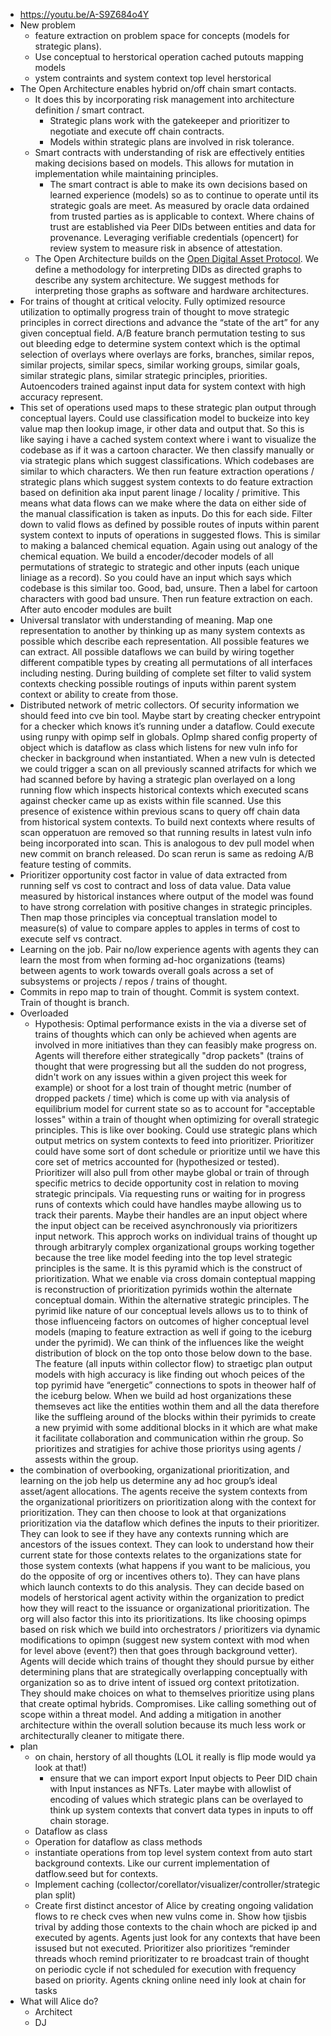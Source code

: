 - https://youtu.be/A-S9Z684o4Y
- New problem
  - feature extraction on problem space for concepts (models for strategic plans).
  - Use conceptual to herstorical operation cached putouts mapping models
  - ystem contraints and system context top level herstorical 
- The Open Architecture enables hybrid on/off chain smart contacts.
  - It does this by incorporating risk management into architecture definition / smart contract.
    - Strategic plans work with the gatekeeper and prioritizer to negotiate and execute off chain contracts.
    - Models within strategic plans are involved in risk tolerance.
  - Smart contracts with understanding of risk are effectively entities making decisions based on models. This allows for mutation in implementation while maintaining principles.
    - The smart contract is able to make its own decisions based on learned experience (models) so as to continue to operate until its strategic goals are meet. As measured by oracle data ordained from trusted parties as is applicable to context. Where chains of trust are established via Peer DIDs between entities and data for provenance. Leveraging verifiable credentials (opencert) for review system to measure risk in absence of attestation.
  - The Open Architecture builds on the [Open Digital Asset Protocol](https://datatracker.ietf.org/doc/html/draft-hargreaves-odap-03). We define a methodology for interpreting DIDs as directed graphs to describe any system architecture. We suggest methods for interpreting those graphs as software and hardware architectures.
- For trains of thought at critical velocity. Fully optimized resource utilization to optimally progress train of thought to move strategic principles in correct directions and advance the “state of the art” for any given conceptual field. A/B feature branch permutation testing to sus out bleeding edge to determine system context which is the optimal selection of overlays where overlays are forks, branches, similar repos, similar projects, similar specs, similar working groups, similar goals, similar strategic plans, similar strategic principles, priorities. Autoencoders trained against input data for system context with high accuracy represent.
- This set of operations used maps to these strategic plan output through conceptual layers. Could use classification model to buckeize into key value map then lookup image, ir other data and output that. So this is like saying i have a cached system context where i want to visualize the codebase as if it was a cartoon character. We then classify manually or via strategic plans which suggest classifications. Which codebases are similar to which characters. We then run feature extraction operations / strategic plans which suggest system contexts to do feature extraction based on definition aka input parent linage / locality / primitive. This means what data flows can we make where the data on either side of the manual classification is taken as inputs. Do this for each side. Filter down to valid flows as defined by possible routes of inputs within parent system context to inputs of operations in suggested flows. This is similar to making a balanced chemical equation. Again using out analogy of the chemical equation. We build a encoder/decoder models of all permutations of strategic to strategic and other inputs (each unique liniage as a record). So you could have an input which says which codebase is this similar too. Good, bad, unsure. Then a label for cartoon characters with good bad unsure. Then run feature extraction on each. After auto encoder modules are built
- Universal translator with understanding of meaning. Map one representation to another by thinking up as many system contexts as possible which describe each representation. All possible features we can extract. All possible dataflows we can build by wiring together different compatible types by creating all permutations of all interfaces including nesting. During building of complete set filter to valid system contexts checking possible routings of inputs within parent system context or ability to create from those.
- Distributed network of metric collectors. Of security information we should feed into cve bin tool. Maybe start by creating checker entrypoint for a checker which knows it’s running under a dataflow. Could execute using runpy with opimp self in globals. OpImp shared config property of object which is dataflow as class which listens for new vuln info for checker in background when instantiated. When a new vuln is detected we could trigger a scan on all previously scanned atrifacts for which we had scanned before by having a strategic plan overlayed on a long running flow which inspects historical contexts which executed scans against checker came up as exists within file scanned. Use this presence of existence within previous scans to query off chain data from historical system contexts. To build next contexts where results of scan opperatuon are removed so that running results in latest vuln info being incorporated into scan. This is analogous to dev pull model when new commit on branch released. Do scan rerun is same as redoing A/B feature testing of commits.
- Prioritizer opportunity cost factor in value of data extracted from running self vs cost to contract and loss of data value. Data value measured by historical instances where output of the model was found to have strong correlation with positive changes in strategic principles. Then map those principles via conceptual translation model to measure(s) of value to compare apples to apples in terms of cost to execute self vs contract.
- Learning on the job. Pair no/low experience agents with agents they can learn the most from when forming ad-hoc organizations (teams) between agents to work towards overall goals across a set of subsystems or projects / repos / trains of thought.
- Commits in repo map to train of thought. Commit is system context. Train of thought is branch.
- Overloaded
  - Hypothesis: Optimal performance exists in the via a diverse set of trains of thoughts which can only be achieved when agents are involved in more initiatives than they can feasibly make progress on. Agents will therefore either strategically "drop packets" (trains of thought that were progressing but all the sudden do not progress, didn't work on any issues within a given project this week for example) or shoot for a lost train of thought metric (number of dropped packets / time) which is come up with via analysis of equilibrium model for current state so as to account for "acceptable losses" within a train of thought when optimizing for overall strategic principles. This is like over booking. Could use strategic plans which output metrics on system contexts to feed into prioritizer. Prioritizer could have some sort of dont schedule or prioritize until we have this core set of metrics accounted for (hypothesized or tested). Prioritizer will also pull from other maybe global or train of through specific metrics to decide opportunity cost in relation to moving strategic principals. Via requesting runs or waiting for in progress runs of contexts which could have handles maybe allowing us to track their parents. Maybe their handles are an input object where the input object can be received asynchronously via prioritizers input network. This approch works on individual trains of thought up through arbitraryly complex organizational groups working together because the tree like model feeding into the top level strategic principles is the same. It is this pyramid which is the construct of prioritization. What we enable via cross domain conteptual mapping is reconstruction of prioritization pyrimids wothin the alternate conceptual domain. Within the alternative strategic principles. The pyrimid like nature of our conceptual levels allows us to to think of those influenceing factors on outcomes of higher conceptual level models (maping to feature extraction as well if going to the iceburg under the pyrimid). We can think of the influences like the weight distribution of block on the top onto those below down to the base. The feature (all inputs within collector flow) to straetigc plan output models with high accuracy is like finding out whoch peices of the top pyrimid have “energetic” connections to spots in theower half of the iceburg below. When we build ad host organizations these themseves act like the entities wothin them and all the data therefore like the suffleing around of the blocks within their pyrimids to create a new pryimid with some additional blocks in it which are what make it facilitate collaboration and communication within rhe group. So prioritizes and stratigies for achive those prioritys using agents / assests within the group.
- the combination of overbooking, organizational prioritization, and learning on the job help us determine any ad hoc group’s ideal asset/agent allocations. The agents receive the system contexts from the organizational prioritizers on prioritization along with the context for prioritization. They can then choose to look at that organizations prioritization via the dataflow which defines the inputs to their prioritizer. They can look to see if they have any contexts running which are ancestors of the issues context. They can look to understand how their current state for those contexts relates to the organizations state for those system contexts (what happens if you want to be malicious, you do the opposite of org or incentives others to). They can have plans which launch contexts to do this analysis. They can decide based on models of herstorical agent activity within the organization to predict how they will react to the issuance or organizational prioritization. The org will also factor this into its prioritizations. Its like choosing opimps based on risk which we build into orchestrators / prioritizers via dynamic modifications to opimpn (suggest new system context with mod when for level above (event?) then that goes through background vetter). Agents will decide which trains of thought they should pursue by either determining plans that are strategically overlapping conceptually with organization so as to drive intent of issued org context pritotization. They should make choices on what to themselves prioritize using plans that create optimal hybrids. Compromises. Like calling something out of scope within a threat model. And adding a mitigation in another architecture within the overall solution because its much less work or architecturally cleaner to mitigate there. 
- plan
  - on chain, herstory of all thoughts (LOL it really is flip mode would ya look at that!)
    - ensure that we can import export Input objects to Peer DID chain with Input instances as NFTs. Later maybe with allowlist of encoding of values which strategic plans can be overlayed to think up system contexts that convert data types in inputs to off chain storage.
  - Dataflow as class
  - Operation for dataflow as class methods
  - instantiate operations from top level system context from auto start background contexts. Like our current implementation of datflow.seed but for contexts.
  - Implement caching (collector/corellator/visualizer/controller/strategic plan split) 
  - Create first distinct ancestor of Alice by creating ongoing validation flows to re check cves when new vulns come in. Show how tjisbis trival by adding those contexts to the chain whoch are picked ip and executed by agents. Agents just look for any contexts that have been issused but not executed. Prioritizer also prioritizes “reminder threads whoch remind prioritizater to re broadcast train of thought on periodic cycle if not scheduled for execution with frequency based on priority. Agents ckning online need inly look at chain for tasks
- What will Alice do?
  - Architect
  - DJ
  